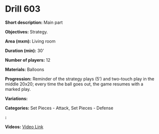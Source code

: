# Drill 603

**Short description:**
Main part

**Objectives:**
Strategy.

**Area (mxm):**
Living room

**Duration (min):**
30'

**Number of players:**
12

**Materials:**
Balloons

**Progression:**
Reminder of the strategy plays (5’) and two-touch play in the middle 20x20; every time the ball goes out, the game resumes with a marked play.

**Variations:**


**Categories:**
Set Pieces - Attack, Set Pieces - Defense

**:**


**Videos:**
[Video Link](https://www.youtube.com/embed/aYDedJNSAj4)

